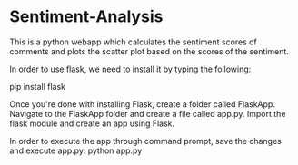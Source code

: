 # Sentiment-Analysis
This is a python webapp which calculates the sentiment scores of comments and plots the scatter plot based on the scores of the sentiment.

In order to use flask, we need to install it by typing the following:

pip install flask

Once you're done with installing Flask, create a folder called FlaskApp. 
Navigate to the FlaskApp folder and create a file called app.py. 
Import the flask module and create an app using Flask.

In order to execute the app through command prompt, save the changes and execute app.py:
python app.py




